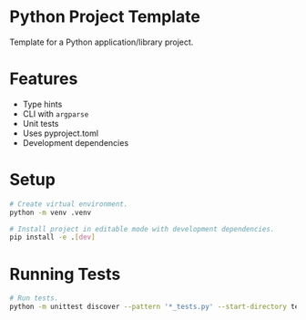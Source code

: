 # Python Project Template
Template for a Python application/library project.


# Features
- Type hints
- CLI with `argparse`
- Unit tests
- Uses pyproject.toml
- Development dependencies


# Setup
```sh
# Create virtual environment.
python -m venv .venv

# Install project in editable mode with development dependencies.
pip install -e .[dev]
```


# Running Tests
```sh
# Run tests.
python -m unittest discover --pattern '*_tests.py' --start-directory tests/ --verbose
```